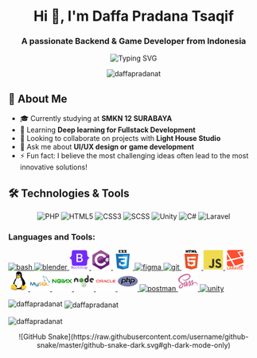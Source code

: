 <h1 align="center">Hi 👋, I'm Daffa Pradana Tsaqif</h1>
<h3 align="center">A passionate Backend & Game Developer from Indonesia</h3>

<p align="center">
  <img src="https://readme-typing-svg.herokuapp.com?font=Montserrat&weight=700&size=30&duration=4000&pause=1000&color=DCD7C9&center=true&vCenter=true&width=600&lines=Web+%26+Game+Developer;Crafting+Digital+Experiences" alt="Typing SVG" />
</p>

<p align="center">
  <img src="https://komarev.com/ghpvc/?username=daffapradanat&label=Profile%20views&color=0e75b6&style=flat" alt="daffapradanat" />
</p>

## 🚀 About Me

- 🎓 Currently studying at **SMKN 12 SURABAYA**
- 🌱 Learning **Deep learning for Fullstack Development**
- 👯 Looking to collaborate on projects with **Light House Studio**
- 💬 Ask me about **UI/UX design or game development**
- ⚡ Fun fact: I believe the most challenging ideas often lead to the most innovative solutions!

## 🛠️ Technologies & Tools

<p align="center">
  <img src="https://img.shields.io/badge/-PHP-2C3639?style=for-the-badge&logo=php&logoColor=DCD7C9" alt="PHP">
  <img src="https://img.shields.io/badge/-HTML5-2C3639?style=for-the-badge&logo=html5&logoColor=DCD7C9" alt="HTML5">
  <img src="https://img.shields.io/badge/-CSS3-2C3639?style=for-the-badge&logo=css3&logoColor=DCD7C9" alt="CSS3">
  <img src="https://img.shields.io/badge/-SCSS-2C3639?style=for-the-badge&logo=sass&logoColor=DCD7C9" alt="SCSS">
  <img src="https://img.shields.io/badge/-Unity-2C3639?style=for-the-badge&logo=unity&logoColor=DCD7C9" alt="Unity">
  <img src="https://img.shields.io/badge/-C%23-2C3639?style=for-the-badge&logo=c-sharp&logoColor=DCD7C9" alt="C#">
  <img src="https://img.shields.io/badge/-Laravel-2C3639?style=for-the-badge&logo=laravel&logoColor=DCD7C9" alt="Laravel">
</p>

<h3 align="left">Languages and Tools:</h3>
<p align="left"> 
  <a href="https://www.gnu.org/software/bash/" target="_blank" rel="noreferrer"> 
    <img src="https://www.vectorlogo.zone/logos/gnu_bash/gnu_bash-icon.svg" alt="bash" width="40" height="40"/> 
  </a> 
  <a href="https://www.blender.org/" target="_blank" rel="noreferrer"> 
    <img src="https://download.blender.org/branding/community/blender_community_badge_white.svg" alt="blender" width="40" height="40"/> 
  </a> 
  <a href="https://getbootstrap.com" target="_blank" rel="noreferrer"> 
    <img src="https://raw.githubusercontent.com/devicons/devicon/master/icons/bootstrap/bootstrap-plain-wordmark.svg" alt="bootstrap" width="40" height="40"/> 
  </a> 
  <a href="https://www.w3schools.com/cs/" target="_blank" rel="noreferrer"> 
    <img src="https://raw.githubusercontent.com/devicons/devicon/master/icons/csharp/csharp-original.svg" alt="csharp" width="40" height="40"/> 
  </a> 
  <a href="https://www.w3schools.com/css/" target="_blank" rel="noreferrer"> 
    <img src="https://raw.githubusercontent.com/devicons/devicon/master/icons/css3/css3-original-wordmark.svg" alt="css3" width="40" height="40"/> 
  </a> 
  <a href="https://www.figma.com/" target="_blank" rel="noreferrer"> 
    <img src="https://www.vectorlogo.zone/logos/figma/figma-icon.svg" alt="figma" width="40" height="40"/> 
  </a> 
  <a href="https://git-scm.com/" target="_blank" rel="noreferrer"> 
    <img src="https://www.vectorlogo.zone/logos/git-scm/git-scm-icon.svg" alt="git" width="40" height="40"/> 
  </a> 
  <a href="https://www.w3.org/html/" target="_blank" rel="noreferrer"> 
    <img src="https://raw.githubusercontent.com/devicons/devicon/master/icons/html5/html5-original-wordmark.svg" alt="html5" width="40" height="40"/> 
  </a> 
  <a href="https://developer.mozilla.org/en-US/docs/Web/JavaScript" target="_blank" rel="noreferrer"> 
    <img src="https://raw.githubusercontent.com/devicons/devicon/master/icons/javascript/javascript-original.svg" alt="javascript" width="40" height="40"/> 
  </a> 
  <a href="https://laravel.com/" target="_blank" rel="noreferrer"> 
    <img src="https://raw.githubusercontent.com/devicons/devicon/master/icons/laravel/laravel-plain-wordmark.svg" alt="laravel" width="40" height="40"/> 
  </a> 
  <a href="https://www.linux.org/" target="_blank" rel="noreferrer"> 
    <img src="https://raw.githubusercontent.com/devicons/devicon/master/icons/linux/linux-original.svg" alt="linux" width="40" height="40"/> 
  </a> 
  <a href="https://www.mysql.com/" target="_blank" rel="noreferrer"> 
    <img src="https://raw.githubusercontent.com/devicons/devicon/master/icons/mysql/mysql-original-wordmark.svg" alt="mysql" width="40" height="40"/> 
  </a> 
  <a href="https://www.nginx.com" target="_blank" rel="noreferrer"> 
    <img src="https://raw.githubusercontent.com/devicons/devicon/master/icons/nginx/nginx-original.svg" alt="nginx" width="40" height="40"/> 
  </a> 
  <a href="https://nodejs.org" target="_blank" rel="noreferrer"> 
    <img src="https://raw.githubusercontent.com/devicons/devicon/master/icons/nodejs/nodejs-original-wordmark.svg" alt="nodejs" width="40" height="40"/> 
  </a> 
  <a href="https://www.oracle.com/" target="_blank" rel="noreferrer"> 
    <img src="https://raw.githubusercontent.com/devicons/devicon/master/icons/oracle/oracle-original.svg" alt="oracle" width="40" height="40"/> 
  </a> 
  <a href="https://www.php.net" target="_blank" rel="noreferrer"> 
    <img src="https://raw.githubusercontent.com/devicons/devicon/master/icons/php/php-original.svg" alt="php" width="40" height="40"/> 
  </a> 
  <a href="https://postman.com" target="_blank" rel="noreferrer"> 
    <img src="https://www.vectorlogo.zone/logos/getpostman/getpostman-icon.svg" alt="postman" width="40" height="40"/> 
  </a> 
  <a href="https://sass-lang.com" target="_blank" rel="noreferrer"> 
    <img src="https://raw.githubusercontent.com/devicons/devicon/master/icons/sass/sass-original.svg" alt="sass" width="40" height="40"/> 
  </a> 
  <a href="https://unity.com/" target="_blank" rel="noreferrer"> 
    <img src="https://www.vectorlogo.zone/logos/unity3d/unity3d-icon.svg" alt="unity" width="40" height="40"/> 
  </a> 
</p>

<p><img align="left" src="https://github-readme-stats.vercel.app/api/top-langs?username=daffapradanat&show_icons=true&locale=en&layout=compact" alt="daffapradanat" /></p>

<p>&nbsp;<img align="center" src="https://github-readme-stats.vercel.app/api?username=daffapradanat&show_icons=true&locale=en" alt="daffapradanat" /></p>

<p><img align="center" src="https://github-readme-streak-stats.herokuapp.com/?user=daffapradanat&" alt="daffapradanat" /></p>

<div align="center">
  ![GitHub Snake](https://raw.githubusercontent.com/username/github-snake/master/github-snake-dark.svg#gh-dark-mode-only)
</div>
